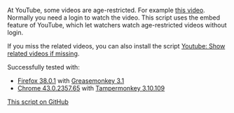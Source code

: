 At YouTube, some videos are age-restricted. For example [this video](https://www.youtube.com/watch?v=HmjUyKejzzI). Normally you need a login to watch the video. This script uses the embed feature of YouTube, which let watchers watch age-restricted videos without login.

If you miss the related videos, you can also install the script [Youtube: Show related videos if missing](https://greasyfork.org/scripts/11734-youtube-show-related-videos-if-missing).

Successfully tested with:
- [Firefox 38.0.1](https://www.mozilla.org/firefox/new/) with [Greasemonkey 3.1](https://addons.mozilla.org/firefox/addon/greasemonkey/)
- [Chrome 43.0.2357.65](https://www.google.com/chrome/) with [Tampermonkey 3.10.109](https://chrome.google.com/webstore/detail/tampermonkey/dhdgffkkebhmkfjojejmpbldmpobfkfo)

[This script on GitHub](https://github.com/t-fr/userscripts/tree/master/Bypass%20YouTube%20age%20verification)